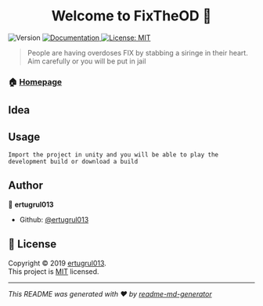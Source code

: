 <h1 align="center">Welcome to FixTheOD 👋</h1>
<p>
  <img alt="Version" src="https://img.shields.io/badge/version-1.0-blue.svg?cacheSeconds=2592000" />
  <a href="https://github.com/ertugrul013/CultFiction/CultFiction/README.md">
    <img alt="Documentation" src="https://img.shields.io/badge/documentation-yes-brightgreen.svg" target="_blank" />
  </a>
  <a href="https://github.com/ertugrul013/CultFictio/LICENSE">
    <img alt="License: MIT" src="https://img.shields.io/badge/License-MIT-yellow.svg" target="_blank" />
  </a>
</p>

> People are having overdoses FIX by stabbing a siringe in their heart. Aim carefully or you will be put in jail

### 🏠 [Homepage](https://github.com/ertugrul013/CultFiction)

## Idea

## Usage

```
Import the project in unity and you will be able to play the development build or download a build
```

## Author

👤 **ertugrul013**

* Github: [@ertugrul013](https://github.com/ertugrul013)

## 📝 License

Copyright © 2019 [ertugrul013](https://github.com/ertugrul013).<br />
This project is [MIT](https://github.com/ertugrul013/CultFictio/LICENSE) licensed.

***
_This README was generated with ❤️ by [readme-md-generator](https://github.com/kefranabg/readme-md-generator)_